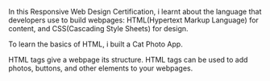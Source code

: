 In this Responsive Web Design Certification, i learnt about the language that developers use to build webpages: HTML(Hypertext Markup Language) for content, and CSS(Cascading Style Sheets) for design.

To learn the basics of HTML, i built a Cat Photo App.

HTML tags give a webpage its structure. HTML tags can be used to add photos, buttons, and other elements to your webpages.
